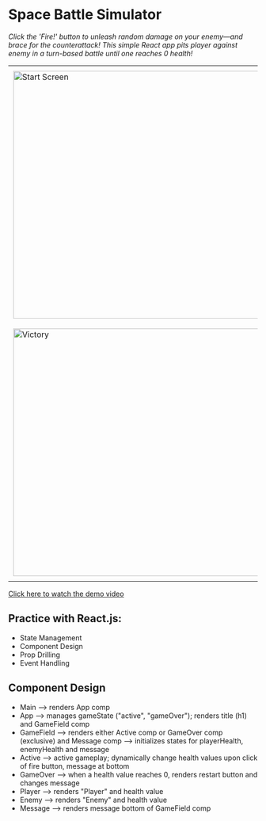 # Space Battle Simulator

_Click the 'Fire!' button to unleash random damage on your enemy—and brace for the counterattack! This simple React app pits player against enemy in a turn-based battle until one reaches 0 health!_

<table>
  <tr>
    <td style="padding: 10px;">
      <img src="https://drive.google.com/uc?export=view&id=1Tpt1zUiOqred92t4PIJ1NwvmzKv3Szwk" alt="Start Screen" width="500px" />
    </td>
    <td style="padding: 10px;">
      <img src="https://drive.google.com/uc?export=view&id=1mTZHvuMJdsW5T_ICGKewMvjX8zioBL2D" alt="Active" width="500px" />
    </td>
  </tr>
    <tr>
    <td style="padding: 10px;">
      <img src="https://drive.google.com/uc?export=view&id=1Xa6JJJByChKLCL2o_ssxtYUkTG3sjB3v" alt="Victory" width="500px" />
    </td>
    <td style="padding: 10px;">
      <img src="https://drive.google.com/uc?export=view&id=15VaU0rg_kRAWvBCcLnxIVB0bRsklRVhb" alt="Defeat" width="500px" />
    </td>
  </tr>
</table>

[Click here to watch the demo video](https://drive.google.com/file/d/1mgnTI7akA_MmlFHomhu1XwJfTCJxdrc2/view?usp=drive_link)

## Practice with React.js:

- State Management
- Component Design
- Prop Drilling
- Event Handling

## Component Design

- Main --> renders App comp
- App --> manages gameState ("active", "gameOver"); renders title (h1) and GameField comp
- GameField --> renders either Active comp or GameOver comp (exclusive) and Message comp --> initializes states for playerHealth, enemyHealth and message
- Active --> active gameplay; dynamically change health values upon click of fire button, message at bottom
- GameOver --> when a health value reaches 0, renders restart button and changes message
- Player --> renders "Player" and health value
- Enemy --> renders "Enemy" and health value
- Message --> renders message bottom of GameField comp
